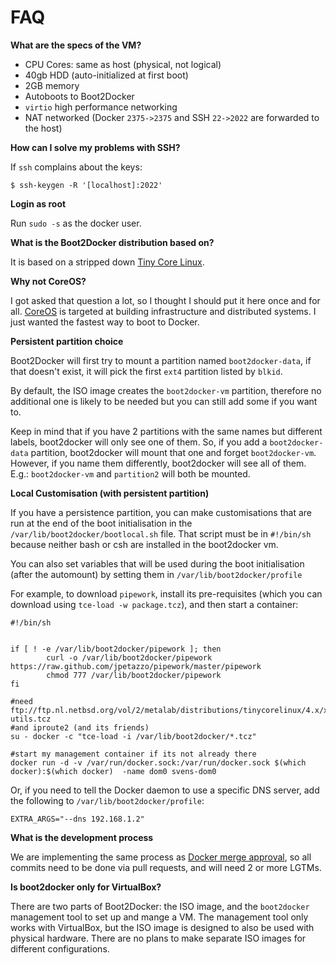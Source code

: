 FAQ
====

**What are the specs of the VM?**

* CPU Cores: same as host (physical, not logical)
* 40gb HDD (auto-initialized at first boot)
* 2GB memory
* Autoboots to Boot2Docker
* `virtio` high performance networking
* NAT networked (Docker `2375->2375` and SSH `22->2022` are forwarded to the host)

**How can I solve my problems with SSH?**

If `ssh` complains about the keys:

```
$ ssh-keygen -R '[localhost]:2022'
```

**Login as root**

Run `sudo -s` as the docker user.

**What is the Boot2Docker distribution based on?**

It is based on a stripped down [Tiny Core Linux](http://tinycorelinux.net).

**Why not CoreOS?**

I got asked that question a lot, so I thought I should put it here once and for
all. [CoreOS](http://coreos.com/) is targeted at building infrastructure and
distributed systems. I just wanted the fastest way to boot to Docker.

**Persistent partition choice**

Boot2Docker will first try to mount a partition named ``boot2docker-data``, if
that doesn't exist, it will pick the first ``ext4`` partition listed by ``blkid``.

By default, the ISO image creates the ``boot2docker-vm`` partition, therefore no additional one is likely to be needed but you can still add some if you want to.

Keep in mind that if you have 2 partitions with the same names but different labels,
boot2docker will only see one of them. So, if you add a ``boot2docker-data`` partition, boot2docker will mount that one and forget ``boot2docker-vm``.
However, if you name them differently, boot2docker will see all of them.
E.g.: ``boot2docker-vm`` and ``partition2`` will both be mounted.

**Local Customisation (with persistent partition)**

If you have a persistence partition, you can make customisations that are run at
the end of the boot initialisation in the ``/var/lib/boot2docker/bootlocal.sh`` file.
That script must be in ``#!/bin/sh`` because neither bash or csh are installed in the boot2docker vm.

You can also set variables that will be used during the boot initialisation (after
the automount) by setting them in `/var/lib/boot2docker/profile`

For example, to download ``pipework``, install its pre-requisites (which you can
download using ``tce-load -w package.tcz``), and then start a container:

```
#!/bin/sh


if [ ! -e /var/lib/boot2docker/pipework ]; then
        curl -o /var/lib/boot2docker/pipework https://raw.github.com/jpetazzo/pipework/master/pipework
        chmod 777 /var/lib/boot2docker/pipework
fi

#need ftp://ftp.nl.netbsd.org/vol/2/metalab/distributions/tinycorelinux/4.x/x86/tcz/bridge-utils.tcz
#and iproute2 (and its friends)
su - docker -c "tce-load -i /var/lib/boot2docker/*.tcz"

#start my management container if its not already there
docker run -d -v /var/run/docker.sock:/var/run/docker.sock $(which docker):$(which docker)  -name dom0 svens-dom0
```

Or, if you need to tell the Docker daemon to use a specific DNS server, add the
following to ``/var/lib/boot2docker/profile``:

```
EXTRA_ARGS="--dns 192.168.1.2"
```

**What is the development process**

We are implementing the same process as [Docker merge approval](
https://github.com/dotcloud/docker/blob/master/CONTRIBUTING.md#merge-approval),
so all commits need to be done via pull requests, and will need 2 or more LGTMs.

**Is boot2docker only for VirtualBox?**

There are two parts of Boot2Docker: the ISO image, and the `boot2docker` management
tool to set up and mange a VM. The management tool only works with VirtualBox,
but the ISO image is designed to also be used with physical hardware. There
are no plans to make separate ISO images for different configurations.
